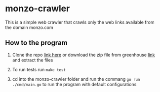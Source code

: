 # monzo-crawler
This is a simple web crawler that crawls only the web links available from the domain monzo.com
## How to the program

1) Clone the repo [link here](git@github.com:Mutusva/monzo-crawler.git) or download the zip file
   from greenhouse [link](https://app.greenhouse.io/tests/a0905d764a69b392bc88c55a82f62501?utm_medium=email&utm_source=TakeHomeTest&utm_source=Automated) and extract the files

3) To run tests run `make test`

2) cd into the monzo-crawler folder and run the commang `go run ./cmd/main.go` to run the program with default configurations